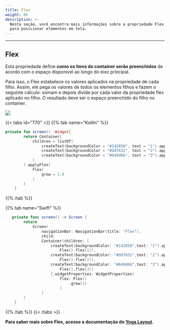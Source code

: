 ```yaml
---
title: Flex
weight: 86
description: >-
  Nesta seção, você encontra mais informações sobre a propriedade Flex utilizada
  para posicionar elementos em tela.
---
```


---

## Flex

Esta propriedade define **como os itens do container serão preenchidos** de acordo com o espaço disponível ao longo do eixo principal.

Para isso, o Flex estabelece os valores aplicados na propriedade de cada filho. Assim, ele pega os valores de todos os elementos filhos e fazem o seguinte cálculo: somam e depois divide por cada valor da propriedade flex aplicado no filho. O resultado deve ser o espaço preenchido do filho no container.

![](/shared/captura-de-tela-2020-06-05-a-s-16.53.38.png)

{{< tabs id="T70" >}}
{{% tab name="Kotlin" %}}

```kotlin
private fun screen() :Widget{
        return Container(
            children = listOf(
                createText(backgroundColor = "#142850", text = "1").applyFlex(Flex(flex = 1.0)),
                createText(backgroundColor = "#dd7631", text = "2").applyFlex(Flex(flex = 2.0)),
                createText(backgroundColor = "#649d66", text = "3").applyFlex(Flex(flex = 3.0))
            )
        ).applyFlex(
            Flex(
                grow = 1.0
            )
        )
    }
```

{{% /tab %}}

{{% tab name="Swift" %}}

```swift
   private func screen() -> Screen {
        return
            Screen(
                navigationBar: NavigationBar(title: "Flex"),
                child:
                Container(children: [
                    createText(backgroundColor: "#142850",text: "1").applyFlex(
                        Flex().flex(1)),
                    createText(backgroundColor: "#dd7631",text: "2").applyFlex(
                        Flex().flex(2)),
                    createText(backgroundColor: "#649d66",text: "3").applyFlex(
                        Flex().flex(3))
                    ],widgetProperties: WidgetProperties(
                        flex: Flex()
                            .grow(1)
                        )
                )
        )
    }
```

{{% /tab %}}
{{< /tabs >}}

**Para saber mais sobre Flex, acesse a documentação do [**Yoga Layout**](https://yogalayout.com/pt/flex/).**
